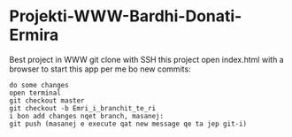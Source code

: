 # Projekti-WWW-Bardhi-Donati-Ermira
Best project in WWW
git clone with SSH this project 
open index.html with a browser to start this app
per me bo new commits:
```
do some changes
open terminal
git checkout master
git checkout -b Emri_i_branchit_te_ri
i bon add changes nqet branch, masanej:
git push (masanej e execute qat new message qe ta jep git-i)
```
